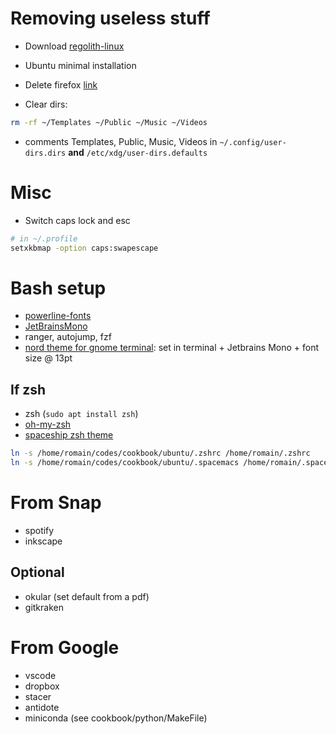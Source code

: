 # Removing useless stuff

- Download [regolith-linux](https://regolith-linux.org/)

- Ubuntu minimal installation

- Delete firefox [link](https://askubuntu.com/questions/16758/removing-firefox-in-ubuntu-with-all-add-ons-like-it-never-existed)

- Clear dirs:

```bash
rm -rf ~/Templates ~/Public ~/Music ~/Videos
```

- comments Templates, Public, Music, Videos in `~/.config/user-dirs.dirs` **and** `/etc/xdg/user-dirs.defaults`

# Misc

- Switch caps lock and esc

```bash
# in ~/.profile
setxkbmap -option caps:swapescape
```

# Bash setup

- [powerline-fonts](https://github.com/powerline/fonts)
- [JetBrainsMono](https://www.jetbrains.com/lp/mono/)
- ranger, autojump, fzf
- [nord theme for gnome terminal](https://github.com/arcticicestudio/nord-gnome-terminal): set in terminal + Jetbrains Mono + font size @ 13pt

## If zsh

- zsh (`sudo apt install zsh`)
- [oh-my-zsh](https://github.com/ohmyzsh/ohmyzsh)
- [spaceship zsh theme](https://github.com/denysdovhan/spaceship-prompt)

```bash
ln -s /home/romain/codes/cookbook/ubuntu/.zshrc /home/romain/.zshrc
ln -s /home/romain/codes/cookbook/ubuntu/.spacemacs /home/romain/.spacemacs
```

# From Snap

- spotify
- inkscape

## Optional

- okular (set default from a pdf)
- gitkraken

# From Google

- vscode
- dropbox
- stacer
- antidote
- miniconda (see cookbook/python/MakeFile)
